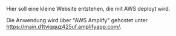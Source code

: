 Hier soll eine kleine Website entstehen, die mit AWS deployt wird.

Die Anwendung wird über "AWS Amplify" gehostet unter https://main.d1tviqquz425uf.amplifyapp.com/.